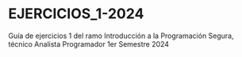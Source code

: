 # EJERCICIOS_1-2024

Guía de ejercicios 1 del ramo Introducción a la Programación Segura, técnico Analista Programador 1er Semestre 2024
